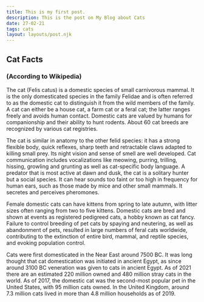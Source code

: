```yaml
---
title: This is my first post.
description: This is the post on My Blog about Cats 
date: 27-02-21
tags: cats
layout: layouts/post.njk
---
```


## Cat Facts

### (According to Wikipedia)

The cat (Felis catus) is a domestic species of small carnivorous mammal. It is the only domesticated species in the family Felidae and is often referred to as the domestic cat to distinguish it from the wild members of the family. A cat can either be a house cat, a farm cat or a feral cat; the latter ranges freely and avoids human contact. Domestic cats are valued by humans for companionship and their ability to hunt rodents. About 60 cat breeds are recognized by various cat registries.

The cat is similar in anatomy to the other felid species: it has a strong flexible body, quick reflexes, sharp teeth and retractable claws adapted to killing small prey. Its night vision and sense of smell are well developed. Cat communication includes vocalizations like meowing, purring, trilling, hissing, growling and grunting as well as cat-specific body language. A predator that is most active at dawn and dusk, the cat is a solitary hunter but a social species. It can hear sounds too faint or too high in frequency for human ears, such as those made by mice and other small mammals. It secretes and perceives pheromones.

Female domestic cats can have kittens from spring to late autumn, with litter sizes often ranging from two to five kittens. Domestic cats are bred and shown at events as registered pedigreed cats, a hobby known as cat fancy. Failure to control breeding of pet cats by spaying and neutering, as well as abandonment of pets, resulted in large numbers of feral cats worldwide, contributing to the extinction of entire bird, mammal, and reptile species, and evoking population control.

Cats were first domesticated in the Near East around 7500 BC. It was long thought that cat domestication was initiated in ancient Egypt, as since around 3100 BC veneration was given to cats in ancient Egypt. As of 2021 there are an estimated 220 million owned and 480 million stray cats in the world. As of 2017, the domestic cat was the second-most popular pet in the United States, with 95 million cats owned. In the United Kingdom, around 7.3 million cats lived in more than 4.8 million households as of 2019.
